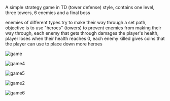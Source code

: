 A simple strategy game in TD (tower defense) style, contains one level, three towers, 6 enemies and a final boss

enemies of different types try to make their way through a set path, objective is to use "heroes" (towers) to prevent enemies
from making their way through, each enemy that gets through damages the player's health, player loses when their health
reaches 0, each enemy killed gives coins that the player can use to place down more heroes 

![game](https://github.com/user-attachments/assets/458f8e9f-ca19-4460-83f2-6e6dc265ad44)

![game4](https://github.com/user-attachments/assets/11289f91-7381-4d0d-a807-ac04635c514a)

![game5](https://github.com/user-attachments/assets/2d14c4b5-03aa-4cf0-8c00-0edcb0228cd4)

![game2](https://github.com/user-attachments/assets/1efae932-26cb-4305-bedb-2ad57e28508a)

![game6](https://github.com/user-attachments/assets/5b412bfb-d925-4e79-aecd-4fad44552a69)
